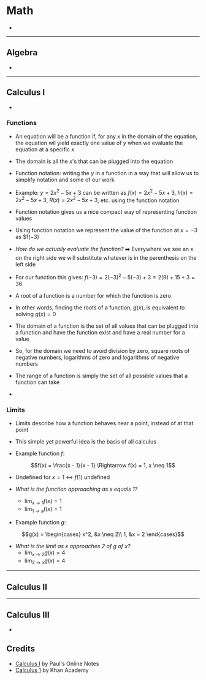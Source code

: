 # Math

- 

---

## Algebra

- 

---

## Calculus I

- 

### Functions

- An equation will be a function if, for any $x$ in the domain of the equation, the equation wil yield exactly one value of $y$ when we evaluate the equation at a specific $x$
- The domain is all the $x$'s that can be plugged into the equation

- Function notation: writing the $y$ in a function in a way that will allow us to simplify notation and some of our work
- Example: $y = 2x^2 - 5x + 3$ can be written as $f(x) = 2x^2 - 5x + 3$, $h(x) = 2x^2 - 5x + 3$, $R(x) = 2x^2 - 5x + 3$, etc.  using the function notation
- Function notation gives us a nice compact way of representing function values
- Using function notation we represent the value of the function at $x = −3$ as $f(−3)
- _How do we actually evaluate the function?_ :arrow_right: Everywhere we see an $x$ on the right side we will substitute whatever is in the parenthesis on the left side
- For our function this gives: $f(-3) = 2(-3)^2 - 5(-3) + 3 = 2(9) + 15 + 3 = 36$

- A root of a function is a number for which the function is zero
- In other words, finding the roots of a function, $g(x)$, is equivalent to solving $g(x) = 0$

- The domain of a function is the set of all values that can be plugged into a function and have the function exist and have a real number for a value
- So, for the domain we need to avoid division by zero, square roots of negative numbers, logarithms of zero and logarithms of negative numbers
- The range of a function is simply the set of all possible values that a function can take

- 

### Limits

- Limits describe how a function behaves near a point, instead of at that point
- This simple yet powerful idea is the basis of all calculus

- Example function $f$:

```math
f(x) = \frac{x - 1}{x - 1} \Rightarrow f(x) = 1, x \neq 1
```

- Undefined for $x = 1$ :left_right_arrow: $f(1)$ undefined
- _What is the function approaching as x equals 1?_
  - $\lim_{x \to 1} f(x) = 1$
  - $\lim_{1 \to x} f(x) = 1$

- Example function $g$:

```math
g(x) = 
\begin{cases}
  x^2, &x \neq 2\\
  1, &x = 2
\end{cases}
```

- _What is the limit as x approaches 2 of g of x?_
  - $\lim_{x \to 2} g(x) = 4$
  - $\lim_{2 \to x} g(x) = 4$

---

## Calculus II

---

## Calculus III

- 

## Credits

- [Calculus I](https://tutorial.math.lamar.edu/Classes/CalcI/CalcI.aspx) by Paul's Online Notes
- [Calculus 1](https://www.khanacademy.org/math/calculus-1) by Khan Academy
